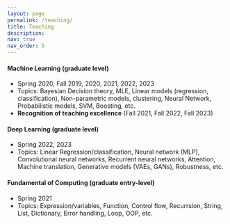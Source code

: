 ```yaml
---
layout: page
permalink: /teaching/
title: Teaching
description: 
nav: true
nav_order: 5
---
```


#### Machine Learning (graduate level)
- Spring 2020, Fall 2019, 2020, 2021, 2022, 2023
- Topics: Bayesian Decision theory, MLE, Linear models (regression, classification), Non-parametric models, clustering, Neural Network, Probabilistic models, SVM, Boosting, etc.
- **Recognition of teaching excellence** (Fall 2021, Fall 2022, Fall 2023)

#### Deep Learning (graduate level)
- Spring 2022, 2023
- Topics: Linear Regression/classification, Neural network (MLP), Convolutional neural networks, Recurrent neural networks, Attention, Machine translation, Generative models (VAEs, GANs), Robustness, etc.

#### Fundamental of Computing (graduate entry-level)
- Spring 2021
- Topics: Expression/variables, Function, Control flow, Recurrsion, String, List, Dictionary, Error handling, Loop, OOP, etc. 
